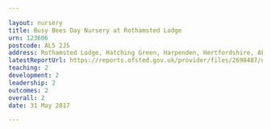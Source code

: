 ```yaml
---

layout: nursery
title: Busy Bees Day Nursery at Rothamsted Lodge
urn: 123606
postcode: AL5 2JS
address: Rothamsted Lodge, Hatching Green, Harpenden, Hertfordshire, AL5 2JS
latestReportUrl: https://reports.ofsted.gov.uk/provider/files/2698487/urn/123606.pdf
teaching: 2
development: 2
leadership: 2
outcomes: 2
overall: 2
date: 31 May 2017

---
```

